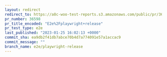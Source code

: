 ```yaml
---
layout: redirect
redirect_to: https://a8c-woo-test-reports.s3.amazonaws.com/public/pr/36598/e2e/index.html
pr_number: 36598
pr_title_encoded: "E2e%2Fplaywright+release"
pr_test_type: e2e
last_published: "2023-01-25 16:02:13 +0000"
commit_sha: ea9db2f41db7abce70b4d7a774091e57a1accac9
commit_message: ""
branch_name: e2e/playwright-release
---
```

